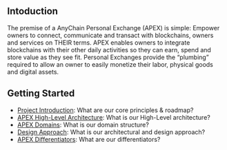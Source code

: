 <!--PRODUCT_DOCS-->
## Intoduction
The premise of a AnyChain Personal Exchange (APEX) is simple: Empower owners to connect, communicate and transact with blockchains, owners and services on THEIR terms. APEX enables owners to integrate blockchains with their other daily activities so they can earn, spend and store value as they see fit. Personal Exchanges provide the “plumbing” required to allow an owner to easily monetize their labor, physical goods and digital assets.  

## Getting Started
- [Project Introduction](docs/design-approach.md): What are our core principles & roadmap?
- [APEX High-Level Architecture](docs/apex-hla.md): What is our High-Level architecture?
- [APEX Domains](docs/apex-domains.md): What is our domain structure?
- [Design Approach](docs/design-approach.md): What is our architectural and design approach?
- [APEX Differentiators](docs/design-approach.md): What are our differentiators?
<!--PRODUCT_DOCS-->
